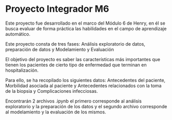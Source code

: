 
# Proyecto Integrador M6

Este proyecto fue desarrollado en el marco del Módulo 6 de Henry, en él se busca evaluar de forma práctica las habilidades en el campo de aprendizaje automático.

Este proyecto consta de tres fases: Análisis exploratorio de datos, preparación de datos y Modelamiento y Evaluación

El objetivo del proyecto es saber las características más importantes que tienen los pacientes de cierto tipo de enfermedad que terminan en hospitalización.

Para ello, se ha recopilado los siguientes datos: Antecedentes del paciente, Morbilidad asociada al paciente y Antecedentes relacionados con la toma de la biopsia y Complicaciones infecciosas.

Encontrarán 2 archivos .ipynb el primero corresponde al análisis exploratorio y la preparación de los datos y el segundo archivo corresponde al modelamiento y la evaluación de los mismos.